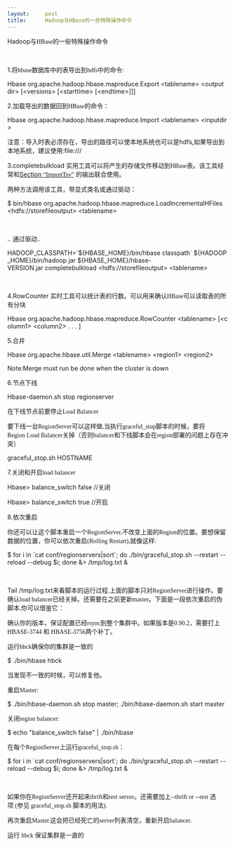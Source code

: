 ```yaml
---
layout:     post
title:      Hadoop与HBase的一些特殊操作命令
---
```

<div id="article_content" class="article_content clearfix csdn-tracking-statistics" data-pid="blog" data-mod="popu_307" data-dsm="post">
								            <link rel="stylesheet" href="https://csdnimg.cn/release/phoenix/template/css/ck_htmledit_views-f76675cdea.css">
						<div class="htmledit_views" id="content_views">
                
<p>Hadoop<span style="font-family:'宋体';">与</span><span style="font-family:'Times New Roman';">HBase</span><span style="font-family:'宋体';">的一些特殊操作命令</span></p>
<p> </p>
<p>1.将<span style="font-family:'Times New Roman';">hbase</span><span style="font-family:'宋体';">数据库中的表导出到</span><span style="font-family:'Times New Roman';">hdfs</span><span style="font-family:'宋体';">中的命令</span><span style="font-family:'Times New Roman';">:</span></p>
<p><span></span>Hbase org.apache.hadoop.hbase.mapreduce.Export &lt;tablename&gt; &lt;output dir&gt; [&lt;versions&gt; [&lt;starttime&gt; [&lt;endtime&gt;]]]</p>
<p>2.加载导出的数据回到<span style="font-family:'Times New Roman';">HBase</span><span style="font-family:'宋体';">的命令：</span></p>
<p><span></span>Hbase org.apache.hadoop.hbase.mapreduce.Import &lt;tablename&gt; &lt;inputdir&gt;</p>
<p>注意：导入时表必须存在，导出的路径可以使本地系统也可以是hdfs,如果导出到本地系统，建议使用:file:///</p>
<p>3.completebulkload <span style="font-family:'宋体';">实用工具可以将产生的存储文件移动到</span><span style="font-family:'Times New Roman';">HBase</span><span style="font-family:'宋体';">表。该工具经常和</span><a href="http://abloz.com/hbase/book.html#importtsv" rel="nofollow">Section <span style="font-family:'宋体';">“</span><span style="font-family:'Times New Roman';">ImportTsv</span><span style="font-family:'宋体';">”</span></a> 的输出联合使用。</p>
<p>两种方法调用该工具，带显式类名或通过驱动：</p>
<p><span></span>$ bin/hbase org.apache.hadoop.hbase.mapreduce.LoadIncrementalHFiles  &lt;hdfs://storefileoutput&gt; &lt;tablename&gt;</p>
<p> </p>
<p>.. <span style="font-family:'宋体';">通过驱动</span><span style="font-family:'Times New Roman';">..</span></p>
<p><span></span>HADOOP_CLASSPATH=`${HBASE_HOME}/bin/hbase classpath` ${HADOOP_HOME}/bin/hadoop jar ${HBASE_HOME}/hbase-VERSION.jar completebulkload &lt;hdfs://storefileoutput&gt; &lt;tablename&gt;</p>
<p> </p>
<p>4.RowCounter <span style="font-family:'宋体';">实时工具可以统计表的行数。可以用来确认</span><span style="font-family:'Times New Roman';">HBase</span><span style="font-family:'宋体';">可以读取表的所有分块</span></p>
<p><span></span>Hbase org.apache.hadoop.hbase.mapreduce.RowCounter &lt;tablename&gt; [&lt;column1&gt; &lt;column2&gt; . . . ]</p>
<p>5.合并</p>
<p><span></span>Hbase org.apache.hbase.util.Merge &lt;tablename&gt; &lt;region1&gt; &lt;region2&gt;</p>
<p>Note:Merge must run be done when the cluster is down</p>
<p>6.节点下线</p>
<p><span></span>Hbase-daemon.sh stop regionserver</p>
<p>在下线节点前要停止<span style="font-family:'Times New Roman';">Load Balancer</span></p>
<p>要下线一台<span style="font-family:'Times New Roman';">RegionServer</span><span style="font-family:'宋体';">可以这样做</span><span style="font-family:'Times New Roman';">,</span><span style="font-family:'宋体';">当执行</span><span style="font-family:'Times New Roman';">graceful_stop</span><span style="font-family:'宋体';">脚本的时候，要将</span><span style="font-family:'Times New Roman';">Region Load Balancer</span><span style="font-family:'宋体';">关掉（否则</span><span style="font-family:'Times New Roman';">balancer</span><span style="font-family:'宋体';">和下线脚本会在</span><span style="font-family:'Times New Roman';">region</span><span style="font-family:'宋体';">部署的问题上存在冲突）</span></p>
<p>graceful_stop.sh HOSTNAME</p>
<p>7.关闭和开启<span style="font-family:'Times New Roman';">load balancer</span></p>
<p>Hbase&gt; balance_switch false //<span style="font-family:'宋体';">关闭</span></p>
<p>Hbase&gt; balance_switch true //<span style="font-family:'宋体';">开启</span></p>
<p>8.依次重启</p>
<p>你还可以让这个脚本重启一个<span style="font-family:'Times New Roman';">RegionServer,</span><span style="font-family:'宋体';">不改变上面的</span><span style="font-family:'Times New Roman';">Region</span><span style="font-family:'宋体';">的位置。要想保留数据的位置，你可以依次重启</span><span style="font-family:'Times New Roman';">(Rolling Restart),</span><span style="font-family:'宋体';">就像这样</span><span style="font-family:'Times New Roman';">:</span></p>
<p><span></span>$ for i in `cat conf/regionservers|sort`; do ./bin/graceful_stop.sh --restart --reload --debug $i; done &amp;&gt; /tmp/log.txt &amp;</p>
<p>           </p>
<p>Tail /tmp/log.txt<span style="font-family:'宋体';">来看脚本的运行过程</span><span style="font-family:'Times New Roman';">.</span><span style="font-family:'宋体';">上面的脚本只对</span><span style="font-family:'Times New Roman';">RegionServer</span><span style="font-family:'宋体';">进行操作。要确认</span><span style="font-family:'Times New Roman';">load balancer</span><span style="font-family:'宋体';">已经关掉。还需要在之前更新</span><span style="font-family:'Times New Roman';">master</span><span style="font-family:'宋体';">。下面是一段依次重启的伪脚本</span><span style="font-family:'Times New Roman';">,</span><span style="font-family:'宋体';">你可以借鉴它：</span></p>
<p>确认你的版本，保证配置已经<span style="font-family:'Times New Roman';">rsync</span><span style="font-family:'宋体';">到整个集群中。如果版本是</span><span style="font-family:'Times New Roman';">0.90.2</span><span style="font-family:'宋体';">，需要打上</span><span style="font-family:'Times New Roman';">HBASE-3744 </span><span style="font-family:'宋体';">和 </span><span style="font-family:'Times New Roman';">HBASE-3756</span><span style="font-family:'宋体';">两个补丁。</span></p>
<p>运行<span style="font-family:'Times New Roman';">hbck</span><span style="font-family:'宋体';">确保你的集群是一致的</span></p>
<p>$ ./bin/hbase hbck</p>
<p>当发现不一致的时候，可以修复他。</p>
<p>重启<span style="font-family:'Times New Roman';">Master:</span></p>
<p>$ ./bin/hbase-daemon.sh stop master; ./bin/hbase-daemon.sh start master</p>
<p>关闭<span style="font-family:'Times New Roman';">region balancer:</span></p>
<p>$ echo "balance_switch false" | ./bin/hbase</p>
<p>在每个<span style="font-family:'Times New Roman';">RegionServer</span><span style="font-family:'宋体';">上运行</span><span style="font-family:'Times New Roman';">graceful_stop.sh</span><span style="font-family:'宋体';">：</span></p>
<p>$ for i in `cat conf/regionservers|sort`; do ./bin/graceful_stop.sh --restart --reload --debug $i; done &amp;&gt; /tmp/log.txt &amp;</p>
<p>           </p>
<p>如果你在<span style="font-family:'Times New Roman';">RegionServer</span><span style="font-family:'宋体';">还开起来</span><span style="font-family:'Times New Roman';">thrift</span><span style="font-family:'宋体';">和</span><span style="font-family:'Times New Roman';">rest server</span><span style="font-family:'宋体';">。还需要加上</span><span style="font-family:'Times New Roman';">--thrift or --rest </span><span style="font-family:'宋体';">选项 </span><span style="font-family:'Times New Roman';">(</span><span style="font-family:'宋体';">参见 </span><span style="font-family:'Times New Roman';">graceful_stop.sh </span><span style="font-family:'宋体';">脚本的用法</span><span style="font-family:'Times New Roman';">).</span></p>
<p>再次重启<span style="font-family:'Times New Roman';">Master.</span><span style="font-family:'宋体';">这会把已经死亡的</span><span style="font-family:'Times New Roman';">server</span><span style="font-family:'宋体';">列表清空，重新开启</span><span style="font-family:'Times New Roman';">balancer.</span></p>
<p>运行 <span style="font-family:'Times New Roman';">hbck </span><span style="font-family:'宋体';">保证集群是一直的</span></p>
            </div>
                </div>